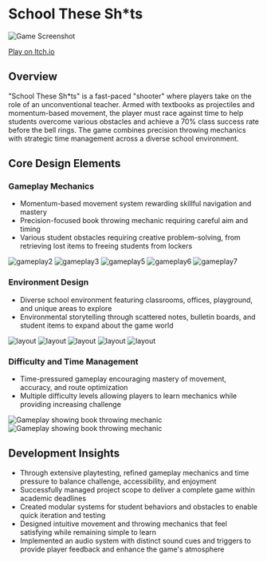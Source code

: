 <div class="page-content">

# School These Sh*ts

![Game Screenshot](https://dakillerxd.github.io/portfolio/assets/school-these-shits/main.png)

[Play on Itch.io](https://danielnoam.itch.io/school-these-shts)

<div class="project-card">

## Overview

"School These Sh*ts" is a fast-paced "shooter" where players take on the role of an unconventional teacher. Armed with textbooks as projectiles and momentum-based movement, the player must race against time to help students overcome various obstacles and achieve a 70% class success rate before the bell rings. The game combines precision throwing mechanics with strategic time management across a diverse school environment.

</div>
<div class="project-card">
    
## Core Design Elements

### Gameplay Mechanics

- Momentum-based movement system rewarding skillful navigation and mastery
- Precision-focused book throwing mechanic requiring careful aim and timing
- Various student obstacles requiring creative problem-solving, from retrieving lost items to freeing students from lockers

<div class="image-gallery">
    <img src="https://dakillerxd.github.io/portfolio/assets/school-these-shits/gameplay2.gif" alt="gameplay2">
    <img src="https://dakillerxd.github.io/portfolio/assets/school-these-shits/gameplay3.gif" alt="gameplay3">
    <img src="https://dakillerxd.github.io/portfolio/assets/school-these-shits/trickshot.gif" alt="gameplay5">
    <img src="https://dakillerxd.github.io/portfolio/assets/school-these-shits/mission1.gif" alt="gameplay6">
    <img src="https://dakillerxd.github.io/portfolio/assets/school-these-shits/mission2.gif" alt="gameplay7">
</div>

### Environment Design

- Diverse school environment featuring classrooms, offices, playground, and unique areas to explore
- Environmental storytelling through scattered notes, bulletin boards, and student items to expand about the game world

<div class="image-gallery">
    <img src="https://dakillerxd.github.io/portfolio/assets/school-these-shits/layout1.png" alt="layout">
    <img src="https://dakillerxd.github.io/portfolio/assets/school-these-shits/layout2.png" alt="layout">
    <img src="https://dakillerxd.github.io/portfolio/assets/school-these-shits/layout3.png" alt="layout">
    <img src="https://dakillerxd.github.io/portfolio/assets/school-these-shits/layout4.png" alt="layout">
    <img src="https://dakillerxd.github.io/portfolio/assets/school-these-shits/layout5.png" alt="layout">
</div>

### Difficulty and Time Management

- Time-pressured gameplay encouraging mastery of movement, accuracy, and route optimization
- Multiple difficulty levels allowing players to learn mechanics while providing increasing challenge

<div class="image-gallery">
     <img src="https://dakillerxd.github.io/portfolio/assets/school-these-shits/gameplay1.gif" alt="Gameplay showing book throwing mechanic">
    <img src="https://dakillerxd.github.io/portfolio/assets/school-these-shits/gameplay4.gif" alt="Gameplay showing book throwing mechanic">
</div>

<div class="project-card">
    
## Development Insights

- Through extensive playtesting, refined gameplay mechanics and time pressure to balance challenge, accessibility, and enjoyment
- Successfully managed project scope to deliver a complete game within academic deadlines
- Created modular systems for student behaviors and obstacles to enable quick iteration and testing
- Designed intuitive movement and throwing mechanics that feel satisfying while remaining simple to learn
- Implemented an audio system with distinct sound cues and triggers to provide player feedback and enhance the game's atmosphere

</div>

